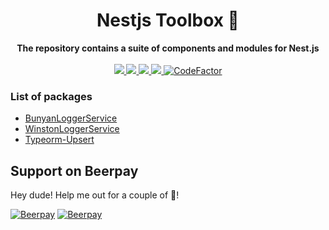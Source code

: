 <div align="center">
  <h1>Nestjs Toolbox 🧰</h1>
</div>
<div align="center">
  <strong>The repository contains a suite of components and modules for Nest.js</strong>
</div>
<br />
<div align="center">
  <a href="https://travis-ci.org/lupu60/nestjs-toolbox">
    <img src="https://travis-ci.org/lupu60/nestjs-toolbox.svg?branch=master" />
  </a>
  <a href="#">
    <img src="https://img.shields.io/npm/l/@lupu60/nestjs-toolbox"  />
  </a>
   <a href="https://david-dm.org/lupu60/nestjs-toolbox">
    <img src="https://david-dm.org/lupu60/nestjs-toolbox.svg"  />
  </a>
     <a href="https://lerna.js.org/">
    <img src="https://img.shields.io/badge/maintained%20with-lerna-cc00ff.svg"  />
  </a>
  <a href="https://www.codefactor.io/repository/github/lupu60/nestjs-toolbox"><img src="https://www.codefactor.io/repository/github/lupu60/nestjs-toolbox/badge" alt="CodeFactor" /></a>
</div>

### List of packages

-   [BunyanLoggerService](https://github.com/lupu60/nestjs-toolbox/tree/master/packages/bunyan-logger#readme)
-   [WinstonLoggerService](https://github.com/lupu60/nestjs-toolbox/tree/master/packages/winston-logger#readme)
-   [Typeorm-Upsert](https://github.com/lupu60/nestjs-toolbox/tree/master/packages/typeorm-upsert#readme)

## Support on Beerpay

Hey dude! Help me out for a couple of :beers:!

[![Beerpay](https://beerpay.io/lupu60/nestjs-toolbox/badge.svg?style=beer-square)](https://beerpay.io/lupu60/nestjs-toolbox) [![Beerpay](https://beerpay.io/lupu60/nestjs-toolbox/make-wish.svg?style=flat-square)](https://beerpay.io/lupu60/nestjs-toolbox?focus=wish)
